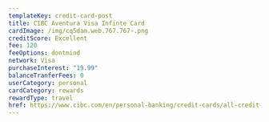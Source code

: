 ```yaml
---
templateKey: credit-card-post
title: CIBC Aventura Visa Infinte Card
cardImage: /img/cq5dam.web.767.767-.png
creditScore: Excellent
fee: 120
feeOptions: dontmind
network: Visa
purchaseInterest: "19.99"
balanceTranferFees: 0
userCategory: personal
cardCategory: rewards
rewardType: travel
href: https://www.cibc.com/en/personal-banking/credit-cards/all-credit-cards/aventura-visa-infinite-card.html
---
```

